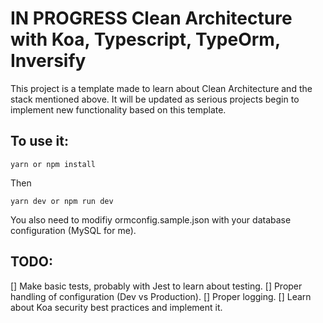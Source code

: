 # IN PROGRESS Clean Architecture with Koa, Typescript, TypeOrm, Inversify
This project is a template made to learn about Clean Architecture and the stack mentioned above.
It will be updated as serious projects begin to implement new functionality based on this template.
    
## To use it:

`yarn or npm install`

Then

`yarn dev or npm run dev`

You also need to modifiy ormconfig.sample.json with your database configuration (MySQL for me).

## TODO:

[] Make basic tests, probably with Jest to learn about testing.
[] Proper handling of configuration (Dev vs Production).
[] Proper logging.
[] Learn about Koa security best practices and implement it.
